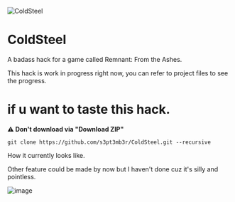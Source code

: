 ![ColdSteel](https://user-images.githubusercontent.com/33578715/119706178-37744e00-be8c-11eb-83ec-a0537124d817.png)

# ColdSteel
A badass hack for a game called Remnant: From the Ashes.

This hack is work in progress right now, you can refer to project files to see the progress.

# if u want to taste this hack.

**:warning: Don't download via "Download ZIP"**

```shell
git clone https://github.com/s3pt3mb3r/ColdSteel.git --recursive
```

How it currently looks like.

Other feature could be made by now but I haven't done cuz it's silly and pointless.

![image](https://user-images.githubusercontent.com/33578715/120531753-8fbdc980-c411-11eb-89c5-dd011a82e90e.png)